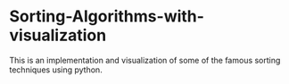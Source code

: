 # Sorting-Algorithms-with-visualization
This is an implementation and visualization of some of the famous sorting techniques using python.
